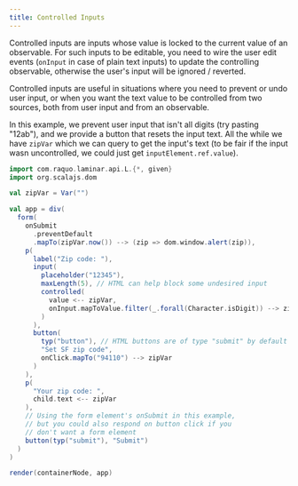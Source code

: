 ```yaml
---
title: Controlled Inputs
---
```


Controlled inputs are inputs whose value is locked to the current value of an observable. For such inputs to be editable, you need to wire the user edit events (`onInput` in case of plain text inputs) to update the controlling observable, otherwise the user's input will be ignored / reverted.

Controlled inputs are useful in situations where you need to prevent or undo user input, or when you want the text value to be controlled from two sources, both from user input and from an observable.

In this example, we prevent user input that isn't all digits (try pasting "12ab"), and we provide a button that resets the input text. All the while we have `zipVar` which we can query to get the input's text (to be fair if the input wasn uncontrolled, we could just get `inputElement.ref.value`).  

<div class = "mdoc-example">

```scala mdoc:js
import com.raquo.laminar.api.L.{*, given}
import org.scalajs.dom

val zipVar = Var("")

val app = div(
  form(
    onSubmit
      .preventDefault
      .mapTo(zipVar.now()) --> (zip => dom.window.alert(zip)),
    p(
      label("Zip code: "),
      input(
        placeholder("12345"),
        maxLength(5), // HTML can help block some undesired input
        controlled(
          value <-- zipVar,
          onInput.mapToValue.filter(_.forall(Character.isDigit)) --> zipVar
        )
      ),
      button(
        typ("button"), // HTML buttons are of type "submit" by default
        "Set SF zip code",
        onClick.mapTo("94110") --> zipVar
      )
    ),
    p(
      "Your zip code: ",
      child.text <-- zipVar
    ),
    // Using the form element's onSubmit in this example,
    // but you could also respond on button click if you
    // don't want a form element
    button(typ("submit"), "Submit")
  )
)

render(containerNode, app)
```

</div>
